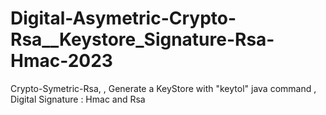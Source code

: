 # Digital-Asymetric-Crypto-Rsa__Keystore_Signature-Rsa-Hmac-2023
Crypto-Symetric-Rsa,    , Generate a  KeyStore with "keytol" java command     , Digital Signature : Hmac and Rsa
